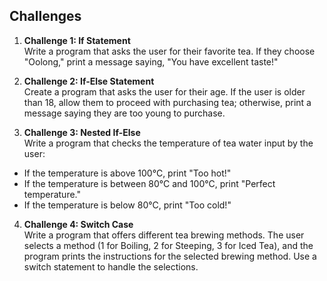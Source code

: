 ## **Challenges**

1. **Challenge 1: If Statement**\
   Write a program that asks the user for their favorite tea. If they choose "Oolong," print a message saying, "You have excellent taste!"

2. **Challenge 2: If-Else Statement**\
   Create a program that asks the user for their age. If the user is older than 18, allow them to proceed with purchasing tea; otherwise, print a message saying they are too young to purchase.

3. **Challenge 3: Nested If-Else**\
   Write a program that checks the temperature of tea water input by the user:

- If the temperature is above 100°C, print "Too hot!"
- If the temperature is between 80°C and 100°C, print "Perfect temperature."
- If the temperature is below 80°C, print "Too cold!"

4. **Challenge 4: Switch Case**\
   Write a program that offers different tea brewing methods. The user selects a method (1 for Boiling, 2 for Steeping, 3 for Iced Tea), and the program prints the instructions for the selected brewing method. Use a switch statement to handle the selections.